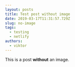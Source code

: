 ```yaml
---
layout: posts
title: Test post without image
date: 2019-03-17T11:31:57.729Z
slug: no-image
tags:
  - testing
  - netlify
authors:
  - viktor
---
```

This is a post __without__ an image.
